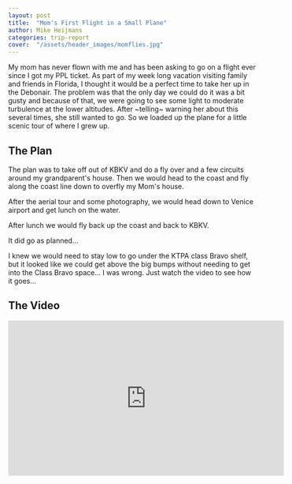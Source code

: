 ```yaml
---
layout: post
title:  "Mom's First Flight in a Small Plane"
author: Mike Heijmans
categories: trip-report
cover:  "/assets/header_images/momflies.jpg"
---
```


My mom has never flown with me and has been asking to go on a flight ever since I got my PPL ticket. As part of my week long vacation visiting family and friends in Florida, I thought it would be a perfect time to take her up in the Debonair. The problem was that the only day we could do it was a bit gusty and because of that, we were going to see some light to moderate turbulence at the lower altitudes. After ~telling~ warning her about this several times, she still wanted to go. So we loaded up the plane for a little scenic tour of where I grew up.

## The Plan

The plan was to take off out of KBKV and do a fly over and a few circuits around my grandparent's house. Then we would head to the coast and fly along the coast line down to overfly my Mom's house. 

After the aerial tour and some photography, we would head down to Venice airport and get lunch on the water. 

After lunch we would fly back up the coast and back to KBKV.

It did go as planned...

I knew we would need to stay low to go under the KTPA class Bravo shelf, but it looked like we could get above the big bumps without needing to get into the Class Bravo space... I was wrong. Just watch the video to see how it goes... 

## The Video

<iframe width="560" height="315" src="https://www.youtube.com/embed/NgppXT-jHGM" frameborder="0" allow="accelerometer; autoplay; encrypted-media; gyroscope; picture-in-picture" allowfullscreen></iframe>